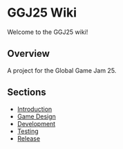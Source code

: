 # GGJ25 Wiki

Welcome to the GGJ25 wiki!

## Overview

A project for the Global Game Jam 25.

## Sections

- [Introduction](Introduction.md)
- [Game Design](GameDesign.md)
- [Development](Development.md)
- [Testing](Testing.md)
- [Release](Release.md)
